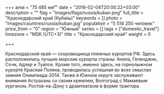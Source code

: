+++
area = "75 485 км²"
date = "2016-02-04T20:00:22+03:00"
description = ""
flag = "images/flags/russia/kuban.png"
full_title = "Краснода́рский край (Куба́нь)"
keywords = []
photo = "images/countries/russia/kuban.jpg"
population = "5 514 250 человек"
price_from = "0"
region = "Южный"
series = []
tags = ["domestic_travel"]
timezone = "MSK (UTC+3)"
title = "Краснодарский край"
weight = 0

+++

Краснодарский край — сокровищница пляжных курортов РФ. Здесь расположились лучшие морские курорты страны: Анапа, Геленджик, Сочи, Адлер и Туапсе. Кроме того, именно здесь, на горнолыжном курорте Красная Поляна, проводилась успешная во всех смыслах зимняя Олимпиада-2014. Также в Южном округе заслуживают внимания Астрахань со своим кремлем, Волгоград с Мамаевым курганом, Ростов-на-Дону с драмтеатром в форме трактора.